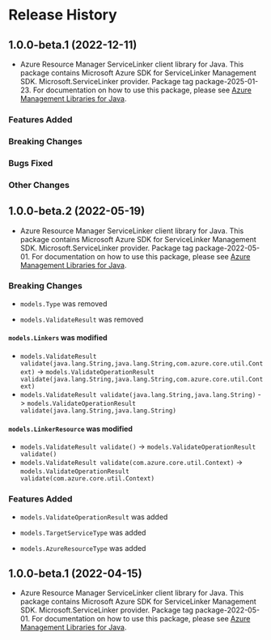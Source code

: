 # Release History

## 1.0.0-beta.1 (2022-12-11)

- Azure Resource Manager ServiceLinker client library for Java. This package contains Microsoft Azure SDK for ServiceLinker Management SDK. Microsoft.ServiceLinker provider. Package tag package-2025-01-23. For documentation on how to use this package, please see [Azure Management Libraries for Java](https://aka.ms/azsdk/java/mgmt).

### Features Added

### Breaking Changes

### Bugs Fixed

### Other Changes

## 1.0.0-beta.2 (2022-05-19)

- Azure Resource Manager ServiceLinker client library for Java. This package contains Microsoft Azure SDK for ServiceLinker Management SDK. Microsoft.ServiceLinker provider. Package tag package-2022-05-01. For documentation on how to use this package, please see [Azure Management Libraries for Java](https://aka.ms/azsdk/java/mgmt).

### Breaking Changes

* `models.Type` was removed

* `models.ValidateResult` was removed

#### `models.Linkers` was modified

* `models.ValidateResult validate(java.lang.String,java.lang.String,com.azure.core.util.Context)` -> `models.ValidateOperationResult validate(java.lang.String,java.lang.String,com.azure.core.util.Context)`
* `models.ValidateResult validate(java.lang.String,java.lang.String)` -> `models.ValidateOperationResult validate(java.lang.String,java.lang.String)`

#### `models.LinkerResource` was modified

* `models.ValidateResult validate()` -> `models.ValidateOperationResult validate()`
* `models.ValidateResult validate(com.azure.core.util.Context)` -> `models.ValidateOperationResult validate(com.azure.core.util.Context)`

### Features Added

* `models.ValidateOperationResult` was added

* `models.TargetServiceType` was added

* `models.AzureResourceType` was added

## 1.0.0-beta.1 (2022-04-15)

- Azure Resource Manager ServiceLinker client library for Java. This package contains Microsoft Azure SDK for ServiceLinker Management SDK. Microsoft.ServiceLinker provider. Package tag package-2022-05-01. For documentation on how to use this package, please see [Azure Management Libraries for Java](https://aka.ms/azsdk/java/mgmt).
